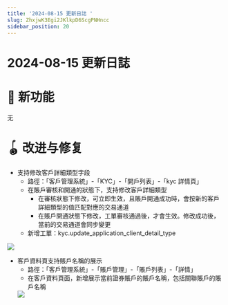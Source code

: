 ```yaml
---
title: '2024-08-15 更新日誌 '
slug: ZhxjwK3Egi2JKlkpD6ScgPNHncc
sidebar_position: 20
---
```



# 2024-08-15 更新日誌 

# 🎉 新功能

无

# 🪀 改进与修复

- 支持修改客戶詳細類型字段
    - 路徑：「客戶管理系統」-「KYC」-「開戶列表」-「kyc 詳情頁」
    - 在賬戶審核和開通的狀態下，支持修改客戶詳細類型
        - 在審核狀態下修改，可立即生效，且賬戶開通成功時，會按新的客戶詳細類型的值匹配對應的交易通道
        - 在賬戶開通狀態下修改，工單審核通過後，才會生效。修改成功後，當前的交易通道會同步變更
    - 新增工單：kyc.update_application_client_detail_type

<img src="/assets/HJ4BbZsRNoqjgix0U9uc8Zl3nxg.png" src-width="2138" src-height="886" align="center"/>

- 客戶資料頁支持賬戶名稱的展示
    - 路徑：「客戶管理系統」-「賬戶管理」-「賬戶列表」-「詳情」
    - 在客戶資料頁面，新增展示當前證券賬戶的賬戶名稱，包括關聯賬戶的賬戶名稱
    <img src="/assets/VBoab1VDWoXqKXxoMepcetN0nSd.png" src-width="2452" src-height="1616" align="center"/>

